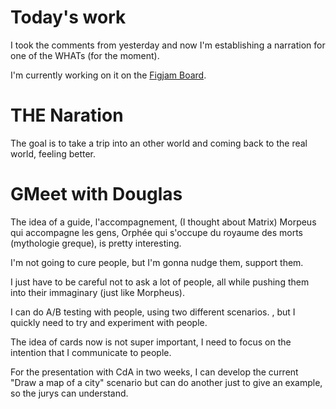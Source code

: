 # Today's work

I took the comments from yesterday and now I'm establishing a narration for one of the WHATs (for the moment).

I'm currently working on it on the [Figjam Board](https://www.figma.com/file/ohNOqJvYwTzFk34S5s9SKd/Atelier-MD1---Mind-Map-%2B-Field-Research?type=whiteboard&node-id=0%3A1&t=kX4MsfZhFvSkIcbM-1).

# THE Naration
The goal is to take a trip into an other world and coming back to the real world, feeling better.

# GMeet with Douglas
The idea of a guide, l'accompagnement, (I thought about Matrix) Morpeus qui accompagne les gens, Orphée qui s'occupe du royaume des morts (mythologie greque), is pretty interesting.

I'm not going to cure people, but I'm gonna nudge them, support them.

I just have to be careful not to ask a lot of people, all while pushing them into their immaginary (just like Morpheus).

I can do A/B testing with people, using two different scenarios.
, but I quickly need to try and experiment with people.

The idea of cards now is not super important, I need to focus on the intention that I communicate to people.

For the presentation with CdA in two weeks, I can develop the current "Draw a map of a city" scenario but can do another just to give an example, so the jurys can understand.